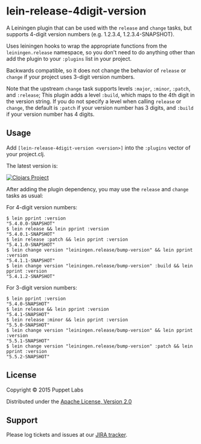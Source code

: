 # lein-release-4digit-version

A Leiningen plugin that can be used with the `release` and `change`
tasks, but supports 4-digit version numbers (e.g. 1.2.3.4,
1.2.3.4-SNAPSHOT).

Uses leiningen hooks to wrap the appropriate functions from the
`leiningen.release` namespace, so you don't need to do anything other
than add the plugin to your `:plugins` list in your project.

Backwards compatible, so it does not change the behavior of `release`
or `change` if your project uses 3-digit version numbers.

Note that the upstream `change` task supports levels `:major`,
`:minor`, `:patch`, and `:release`;  This plugin adds a level
`:build`, which maps to the 4th digit in the version string.  If you
do not specify a level when calling `release` or `change`, the default
is `:patch` if your version number has 3 digits, and `:build` if your
version number has 4 digits.

## Usage

Add `[lein-release-4digit-version <version>]` into the `:plugins` vector of
your project.clj.

The latest version is:

[![Clojars Project](http://clojars.org/lein-release-4digit-version/lein-release-4digit-version/latest-version.svg)](http://clojars.org/lein-release-4digit-version/lein-release-4digit-version)

After adding the plugin dependency, you may use the `release` and
`change` tasks as usual:

For 4-digit version numbers:
```
$ lein pprint :version
"5.4.0.0-SNAPSHOT"
$ lein release && lein pprint :version
"5.4.0.1-SNAPSHOT"
$ lein release :patch && lein pprint :version
"5.4.1.0-SNAPSHOT"
$ lein change version "leiningen.release/bump-version" && lein pprint :version
"5.4.1.1-SNAPSHOT"
$ lein change version "leiningen.release/bump-version" :build && lein pprint :version
"5.4.1.2-SNAPSHOT"
```

For 3-digit version numbers:
```
$ lein pprint :version
"5.4.0-SNAPSHOT"
$ lein release && lein pprint :version
"5.4.1-SNAPSHOT"
$ lein release :minor && lein pprint :version
"5.5.0-SNAPSHOT"
$ lein change version "leiningen.release/bump-version" && lein pprint :version
"5.5.1-SNAPSHOT"
$ lein change version "leiningen.release/bump-version" :patch && lein pprint :version
"5.5.2-SNAPSHOT"
```

## License

Copyright © 2015 Puppet Labs

Distributed under the [Apache License, Version 2.0](http://www.apache.org/licenses/LICENSE-2.0.html)

## Support

Please log tickets and issues at our [JIRA tracker](https://tickets.puppetlabs.com/browse/TK).
